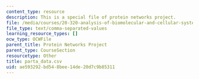 ```yaml
---
content_type: resource
description: This is a special file of protein networks project.
file: /media/courses/20-320-analysis-of-biomolecular-and-cellular-systems-fall-2012/ae593292bd548bee14de20d7c9b85311_parta_data.csv
file_type: text/comma-separated-values
learning_resource_types: []
ocw_type: OCWFile
parent_title: Protein Networks Project
parent_type: CourseSection
resourcetype: Other
title: parta_data.csv
uid: ae593292-bd54-8bee-14de-20d7c9b85311
---
```

